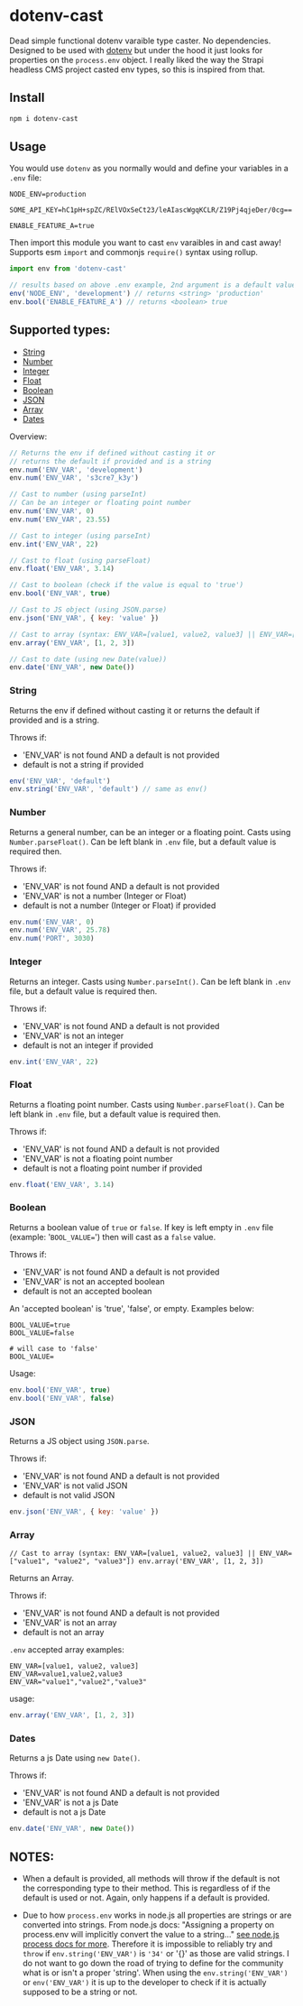 # dotenv-cast

Dead simple functional dotenv varaible type caster. No dependencies. Designed to be used with [dotenv](https://github.com/motdotla/dotenv) but under the hood it just looks for properties on the `process.env` object. I really liked the way the Strapi headless CMS project casted env types, so this is inspired from that.

## Install

```bash
npm i dotenv-cast
```

## Usage

You would use `dotenv` as you normally would and define your variables in a `.env` file:

```properties
NODE_ENV=production

SOME_API_KEY=hC1pH+spZC/RElVOxSeCt23/leAIascWgqKCLR/Z19Pj4qjeDer/0cg==

ENABLE_FEATURE_A=true
```

Then import this module you want to cast `env` varaibles in and cast away! Supports esm `import` and commonjs `require()` syntax using rollup.

```javascript
import env from 'dotenv-cast'

// results based on above .env example, 2nd argument is a default value
env('NODE_ENV', 'development') // returns <string> 'production'
env.bool('ENABLE_FEATURE_A') // returns <boolean> true
```

## Supported types:
- [String](#string)
- [Number](#number)
- [Integer](#integer)
- [Float](#float)
- [Boolean](#boolean)
- [JSON](#json)
- [Array](#array)
- [Dates](#dates)

Overview:

```javascript
// Returns the env if defined without casting it or
// returns the default if provided and is a string
env.num('ENV_VAR', 'development')
env.num('ENV_VAR', 's3cre7_k3y')

// Cast to number (using parseInt)
// Can be an integer or floating point number
env.num('ENV_VAR', 0)
env.num('ENV_VAR', 23.55)

// Cast to integer (using parseInt)
env.int('ENV_VAR', 22)

// Cast to float (using parseFloat)
env.float('ENV_VAR', 3.14)

// Cast to boolean (check if the value is equal to 'true')
env.bool('ENV_VAR', true)

// Cast to JS object (using JSON.parse)
env.json('ENV_VAR', { key: 'value' })

// Cast to array (syntax: ENV_VAR=[value1, value2, value3] || ENV_VAR=["value1", "value2", "value3"])
env.array('ENV_VAR', [1, 2, 3])

// Cast to date (using new Date(value))
env.date('ENV_VAR', new Date())
```

### String
Returns the env if defined without casting it or returns the default if provided and is a string.

Throws if:
- 'ENV_VAR' is not found AND a default is not provided
- default is not a string if provided

```javascript
env('ENV_VAR', 'default')
env.string('ENV_VAR', 'default') // same as env()
```

### Number
Returns a general number, can be an integer or a floating point. Casts using `Number.parseFloat()`. Can be left blank in `.env` file, but a default value is required then.

Throws if:
- 'ENV_VAR' is not found AND a default is not provided
- 'ENV_VAR' is not a number (Integer or Float)
- default is not a number (Integer or Float) if provided

```javascript
env.num('ENV_VAR', 0)
env.num('ENV_VAR', 25.78)
env.num('PORT', 3030)
```

### Integer
Returns an integer. Casts using `Number.parseInt()`. Can be left blank in `.env` file, but a default value is required then.

Throws if:
- 'ENV_VAR' is not found AND a default is not provided
- 'ENV_VAR' is not an integer
- default is not an integer if provided

```javascript
env.int('ENV_VAR', 22)
```

### Float
Returns a floating point number. Casts using `Number.parseFloat()`. Can be left blank in `.env` file, but a default value is required then.

Throws if:
- 'ENV_VAR' is not found AND a default is not provided
- 'ENV_VAR' is not a floating point number
- default is not a floating point number if provided

```javascript
env.float('ENV_VAR', 3.14)
```

### Boolean
Returns a boolean value of `true` or `false`. If key is left empty in `.env` file (example: '`BOOL_VALUE=`') then will cast as a `false` value.

Throws if:
- 'ENV_VAR' is not found AND a default is not provided
- 'ENV_VAR' is not an accepted boolean
- default is not an accepted boolean

An 'accepted boolean' is 'true', 'false', or empty. Examples below:

```properties
BOOL_VALUE=true
BOOL_VALUE=false

# will case to 'false'
BOOL_VALUE=
```

Usage:
```javascript
env.bool('ENV_VAR', true)
env.bool('ENV_VAR', false)
```

### JSON
Returns a JS object using `JSON.parse`.

Throws if:
- 'ENV_VAR' is not found AND a default is not provided
- 'ENV_VAR' is not valid JSON
- default is not valid JSON

```javascript
env.json('ENV_VAR', { key: 'value' })
```

### Array
`// Cast to array (syntax: ENV_VAR=[value1, value2, value3] || ENV_VAR=["value1", "value2", "value3"])
env.array('ENV_VAR', [1, 2, 3])`

Returns an Array.

Throws if:
- 'ENV_VAR' is not found AND a default is not provided
- 'ENV_VAR' is not an array
- default is not an array

`.env` accepted array examples:
```properties
ENV_VAR=[value1, value2, value3]
ENV_VAR=value1,value2,value3
ENV_VAR="value1","value2","value3"
```

usage:
```javascript
env.array('ENV_VAR', [1, 2, 3])
```

### Dates
Returns a js Date using `new Date()`.

Throws if:
- 'ENV_VAR' is not found AND a default is not provided
- 'ENV_VAR' is not a js Date
- default is not a js Date

```javascript
env.date('ENV_VAR', new Date())
```

## NOTES:

- When a default is provided, all methods will throw if the default is not the corresponding type to their method. This is regardless of if the default is used or not. Again, only happens if a default is provided.

- Due to how `process.env` works in node.js all properties are strings or are converted into strings. From node.js docs: "Assigning a property on process.env will implicitly convert the value to a string..." [see node.js process docs for more](https://nodejs.org/api/process.html#processenv). Therefore it is impossible to reliably try and `throw` if `env.string('ENV_VAR')` is `'34'` or '{}' as those are valid strings. I do not want to go down the road of trying to define for the community what is or isn't a proper 'string'. When using the `env.string('ENV_VAR')` or `env('ENV_VAR')` it is up to the developer to check if it is actually supposed to be a string or not.

